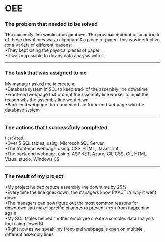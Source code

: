 # OEE

### The problem that needed to be solved
The assembly line would often go down. The previous method to keep track of these downtimes was a clipboard & a piece of paper. This was ineffective for a variety of different reasons:\
•They kept losing the physical pieces of paper\
•It was impossible to do any data analysis with it
__________________________________________________

### The task that was assigned to me
My manager asked me to create a:\
•Database system in SQL to keep track of the assembly line downtime\
•Front-end webpage that prompt the assembly line worker to input the reason why the assembly line went down\
•Back-end webpage that connected the front-end webpage with the database system
__________________________________________________

### The actions that I successfully completed
I created:\
•Over 5 SQL tables, using: Microsoft SQL Server\
•The front-end webpage, using: CSS, HTML, Javascript\
•The back-end webpage, using: ASP.NET, Azure, C#, CSS, Git, HTML, Visual studio, Windows OS
__________________________________________________

### The result of my project
•My project helped reduce assembly line downtime by 25%\
•Every time the line goes down, the managers know EXACTLY why it went down\
•The managers can now figure out the most common reasons for downtown and make specific changes to prevent them from happening again\
•My SQL tables helped another employee create a complex data analysis tool using PowerBI\
•Right now as we speak, my front-end webpage is open on multiple different assembly lines
